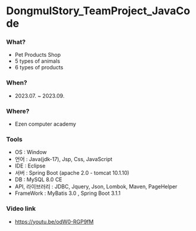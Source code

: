 # DongmulStory_TeamProject_JavaCode

### What?
- Pet Products Shop
- 5 types of animals
- 6 types of products

### When?
- 2023.07. ~ 2023.09.

### Where?
- Ezen computer academy

### Tools
- OS : Window
- 언어 : Java(jdk-17), Jsp, Css, JavaScript
- IDE : Eclipse
- 서버 : Spring Boot (apache 2.0 - tomcat 10.1.10)
- DB : MySQL 8.0 CE
- API, 라이브러리 : JDBC, Jquery, Json, Lombok, Maven, PageHelper
- FrameWork : MyBatis 3.0 , Spring Boot 3.1.1

### Video link
- https://youtu.be/odW0-RGP9fM
